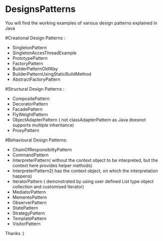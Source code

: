 # DesignsPatterns

You will find the working examples of various design patterns explained in Java

#Creational Design Patterns :
- SingletonPattern
- SingletonAccesThreadExample
- PrototypePattern
- FactoryPattern
- BuilderPatternOldWay
- BuilderPatternUsingStaticBuildMethod
- AbstractFactoryPattern
  
#Structural Design Patterns :
- CompositePattern
- DecoratorPattern
- FacadePattern
- FlyWeightPattern
- ObjectAdapterPattern ( not classAdapterPattern as Java doesnot supports multiple inheritance)
- ProxyPattern
  
#Behavioural Design Patterns:
- ChainOfResponsibiltyPattern
- CommandPattern
- InterpreterPattern( without the context object to be interpreted, but the context here provides helper methods)
- InterpreterPattern2( has the context object, on which the interpretation happens)
- IteratorPattern ( demonstrated by using user defined List type object collection and customised Iterator)
- MediatorPattern
- MementoPattern
- ObserverPattern
- StatePattern
- StrategyPattern
- TemplatePattern
- VisitorPattern
  
Thanks :)
  
